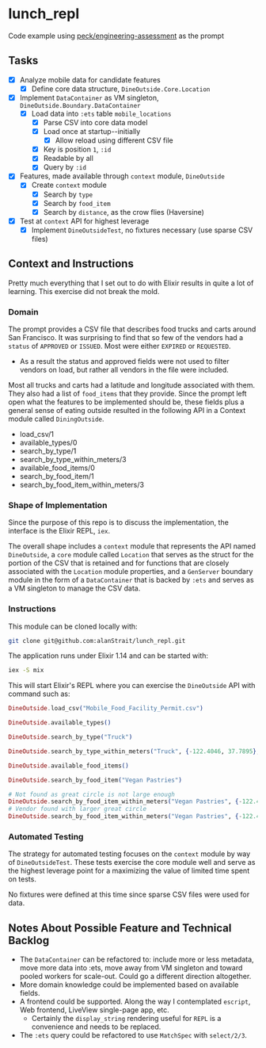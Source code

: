 # lunch_repl
Code example using [peck/engineering-assessment](https://github.com/peck/engineering-assessment) as the prompt

## Tasks
- [x] Analyze mobile data for candidate features
    - [x] Define core data structure, `DineOutside.Core.Location` 
- [x] Implement `DataContainer` as VM singleton, `DineOutside.Boundary.DataContainer`
    - [x] Load data into `:ets` table `mobile_locations`
        - [x] Parse CSV into core data model
        - [x] Load once at startup--initially
            - [x] Allow reload using different CSV file
        - [x] Key is position `1`, `:id`
        - [x] Readable by all
        - [x] Query by `:id` 
- [x] Features, made available through `context` module, `DineOutside`
    - [x] Create `context` module
        - [x] Search by `type`
        - [x] Search by `food_item`
        - [x] Search by `distance`, as the crow flies (Haversine)
- [x] Test at `context` API for highest leverage
    - [x] Implement `DineOutsideTest`, no fixtures necessary (use sparse CSV files)

## Context and Instructions
Pretty much everything that I set out to do with Elixir results in quite a lot of learning. This exercise did not break the mold.

### Domain 
The prompt provides a CSV file that describes food trucks and carts around San Francisco.  It was surprising to find that so few of the vendors had a `status` of `APPROVED` or `ISSUED`.  Most were either `EXPIRED` or `REQUESTED`.  

* As a result the status and approved fields were not used to filter vendors on load, but rather all vendors in the file were included.

Most all trucks and carts had a latitude and longitude associated with them.  They also had a list of `food_items` that they provide.  Since the prompt left open what the features to be implemented should be, these fields plus a general sense of eating outside resulted in the following API in a Context module called `DiningOutside`.

* load_csv/1
* available_types/0
* search_by_type/1
* search_by_type_within_meters/3
* available_food_items/0
* search_by_food_item/1
* search_by_food_item_within_meters/3

### Shape of Implementation
Since the purpose of this repo is to discuss the implementation, the interface is the Elixir REPL, `iex`.  

The overall shape includes a `context` module that represents the API named `DineOutside`, a `core` module called `Location` that serves as the struct for the portion of the CSV that is retained and for functions that are closely associated with the `Location` module properties, and a `GenServer` boundary module in the form of a `DataContainer` that is backed by `:ets` and serves as a VM singleton to manage the CSV data.

### Instructions
This module can be cloned locally with:

```sh
git clone git@github.com:alanStrait/lunch_repl.git
```

The application runs under Elixir 1.14 and can be started with:

```sh
iex -S mix
```

This will start Elixir's REPL where you can exercise the `DineOutside` API with command such as:

```Elixir
DineOutside.load_csv("Mobile_Food_Facility_Permit.csv")

DineOutside.available_types()

DineOutside.search_by_type("Truck")

DineOutside.search_by_type_within_meters("Truck", {-122.4046, 37.7895}, 500)

DineOutside.available_food_items()

DineOutside.search_by_food_item("Vegan Pastries")

# Not found as great circle is not large enough
DineOutside.search_by_food_item_within_meters("Vegan Pastries", {-122.4046, 37.7895}, 5000)
# Vendor found with larger great circle
DineOutside.search_by_food_item_within_meters("Vegan Pastries", {-122.4046, 37.7895}, 15000)
```

### Automated Testing
The strategy for automated testing focuses on the `context` module by way of `DineOutsideTest`.  These tests exercise the core module well and serve as the highest leverage point for a maximizing the value of limited time spent on tests.

No fixtures were defined at this time since sparse CSV files were used for data.

## Notes About Possible Feature and Technical Backlog
* The `DataContainer` can be refactored to: include more or less metadata, move more data into :ets, move away from VM singleton and toward pooled workers for scale-out.  Could go a different direction altogether.
* More domain knowledge could be implemented based on available fields.
* A frontend could be supported.  Along the way I contemplated `escript`, Web frontend, LiveView single-page app, etc.
    * Certainly the `display_string` rendering useful for `REPL` is a convenience and needs to be replaced.
* The `:ets` query could be refactored to use `MatchSpec` with `select/2/3`.
